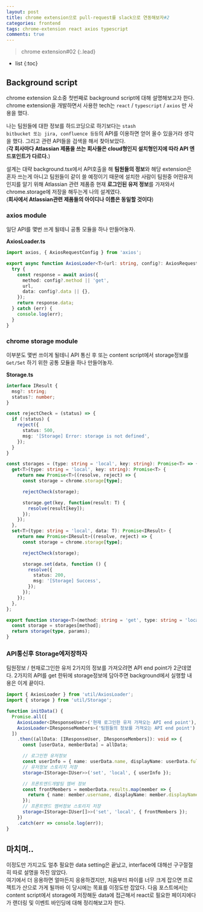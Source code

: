```yaml
---
layout: post
title: chrome extension으로 pull-request를 slack으로 연동해보자#2
categories: frontend
tags: chrome-extension react axios typescript
comments: true
---
```


> chrome extension#02
{:.lead}
* list
{:toc}

## Background script
chrome extension 요소중 첫번째로 background script에 대해 설명해보고자 한다.
chrome extension을 개발하면서 사용한 tech는 <code>react</code> / <code>typescript</code> / <code>axios</code> 만 사용을 했다.
  
나는 팀원들에 대한 정보를 하드코딩으로 하기보다는 <code>stash bitbucket 또는 jira, confluence 등등</code>의 API를 이용하면 얻어 올수 있을거라 생각을 했다. 그리고 관련 API들을 검색을 해서 찾아보았다.  
(**각 회사마다 Atlassian 제품을 쓰는 회사들은 cloud형인지 설치형인지에 따라 API 엔드포인트가 다르다.**)
  
설계는 대략 background.tsx에서 API호출을 해 **팀원들의 정보**와 해당 extension은 혼자 쓰는게 아니고 팀원들이 같이 쓸 예정이기 때문에 설치한 사람이 팀원중 어떤유저인지를 알기 위해 Atlassian 관련 제품중 현재 **로그인된 유저 정보**를 가져와서 chrome.storage에 저장을 해두는게 나의 설계였다.  
(**회사에서 Atlassian관련 제품들의 아이디나 이름은 동일할 것이다**)

### axios module
일단 API를 몇번 쓰게 될테니 공통 모듈을 하나 만들어놓자.
  
**AxiosLoader.ts**
~~~typescript
import axios, { AxiosRequestConfig } from 'axios';

export async function AxiosLoader<T>(url: string, config?: AxiosRequestConfig): Promise<T> {
  try {
    const response = await axios({
      method: config?.method || 'get',
      url,
      data: config?.data || {},
    });
    return response.data;
  } catch (err) {
    console.log(err);
  }
}
~~~

### chrome storage module
이부분도 몇번 쓰이게 될테니 API 통신 후 또는 content script에서 storage정보를  <code>Get/Set</code> 하기 위한 공통 모듈을 하나 만들어놓자.
  
**Storage.ts**
~~~typescript
interface IResult {
  msg?: string;
  status?: number;
}

const rejectCheck = (status) => {
  if (!status) {
    reject({
      status: 500,
      msg: '[Storage] Error: storage is not defined',
    });
  }
}

const storages = (type: string = 'local', key: string): Promise<T> => {
  get<T>(type: string = 'local', key: string): Promise<T> {
    return new Promise<T>((resolve, reject) => {
      const storage = chrome.storage[type];

      rejectCheck(storage);

      storage.get(key, function(result: T) {
        resolve(result[key]);
      });
    });
  },
  set<T>(type: string = 'local', data: T): Promise<IResult> {
    return new Promise<IResult>((resolve, reject) => {
      const storage = chrome.storage[type];

      rejectCheck(storage);

      storage.set(data, function () {
        resolve({
          status: 200,
          msg: '[Storage] Success',
        });
      });
    });
  },
};

export function storage<T>(method: string = 'get', type: string = 'local', params: T) {
  const storage = storages[method];
  return storage(type, params);
}
~~~

### API통신후 Storage에저장하자
팀원정보 / 현재로그인한 유저 2가지의 정보를 가져오려면 API end point가 2군데였다.
2가지의 API를 get 한뒤에 storage정보에 담아주면 background에서 실행할 내용은 이게 끝이다. 

~~~typescript
import { AxiosLoader } from 'util/AxiosLoader';
import { storage } from 'util/Storage';

function initData() {
  Promise.all([
    AxiosLoader<IResponseUser>('현재 로그인한 유저 가져오는 API end point'),
    AxiosLoader<IResponseMembers>('팀원들의 정보를 가져오는 API end point')
  ])
    .then((allData: [IResponseUser, IResponseMembers]): void => {
      const [userData, memberData] = allData;

      // 로그인한 유저정보
      const userInfo = { name: userData.name, displayName: userData.fullName };
      // 유저정보 스토리지 저장
      storage<IStorage<IUser>>('set', 'local', { userInfo });

      // 프론트엔드개발팀 멤버 정보
      const frontMembers = memberData.results.map(member => {
        return { name: member.username, displayName: member.displayName };
      });
      // 프론트엔드 멤버정보 스토리지 저장
      storage<IStorage<IUser[]>>('set', 'local', { frontMembers });
    })
    .catch(err => console.log(err));
}
~~~

## 마치며..
이정도만 가지고도 얼추 필요한 data setting은 끝났고, interface에 대해선 구구절절히 따로 설명을 하진 않았다.  
여기에서 더 응용하면 얼마든지 응용하겠지만, 처음부터 파이를 너무 크게 잡으면 프로젝트가 산으로 가게 될까바 이 당시에는 목표를 이정도만 잡았다. 다음 포스트에서는 content script에서 storage에 저장해둔 data에 접근해서 react로 필요한 페이지에다가 랜더링 및 이벤트 바인딩에 대해 정리해보고자 한다.
